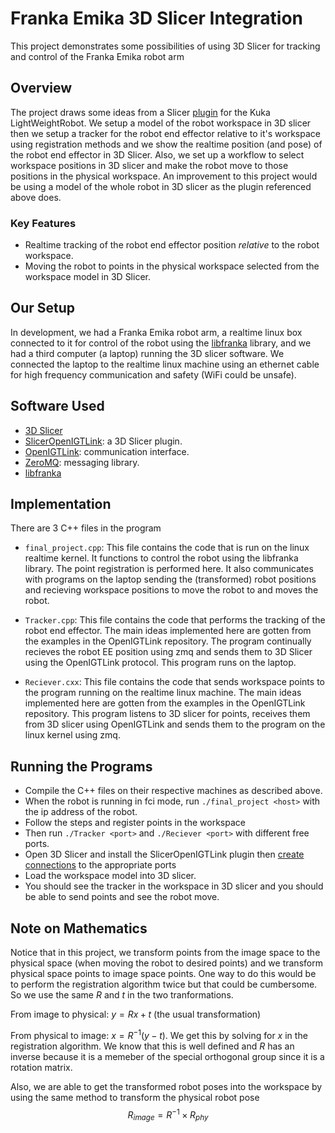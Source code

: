 # Franka Emika 3D Slicer Integration

This project demonstrates some possibilities of using 3D Slicer for tracking and control
of the Franka Emika robot arm

## Overview

The project draws some ideas from a Slicer
[plugin](https://www.slicer.org/wiki/Documentation/Nightly/Extensions/LightWeightRobotIGT)
for the Kuka LightWeightRobot. We setup a model of the robot workspace in 3D slicer then
we setup a tracker for the robot end effector relative to it's workspace using registration
methods and we show the realtime position (and pose) of the robot end effector in 3D Slicer.
Also, we set up a workflow to select workspace positions in 3D slicer and make the robot
move to those positions in the physical workspace.
An improvement to this project would be using a model of the whole robot in 3D slicer as
the plugin referenced above does.

### Key Features

- Realtime tracking of the robot end effector position *relative* to the robot workspace.
- Moving the robot to points in the physical workspace selected from the workspace model in
3D Slicer.

## Our Setup

In development, we had a Franka Emika robot arm, a realtime linux box connected to it for
control of the robot using the [libfranka](https://frankaemika.github.io/docs/overview.html)
library, and we had a third computer (a laptop) running the 3D slicer software. We connected
the laptop to the realtime linux machine using an ethernet cable for high frequency communication
and safety (WiFi could be unsafe).

## Software Used

- [3D Slicer](https://www.slicer.org/)
- [SlicerOpenIGTLink](https://github.com/openigtlink/SlicerOpenIGTLink): a 3D Slicer plugin.
- [OpenIGTLink](https://github.com/openigtlink/OpenIGTLink): communication interface.
- [ZeroMQ](https://zeromq.org/): messaging library.
- [libfranka](https://frankaemika.github.io/docs/overview.html)

## Implementation

There are 3 C++ files in the program

- `final_project.cpp`: This file contains the code that is run on the linux realtime kernel.
    It  functions to control the robot using the libfranka library. The point registration is
    performed here. It also communicates with programs on the laptop sending the (transformed) robot
    positions and recieving workspace positions to move the robot to and moves the robot.

- `Tracker.cpp`: This file contains the code that performs the tracking of the robot end effector.
    The main ideas implemented here are gotten from the examples in the OpenIGTLink repository. The
    program continually recieves the robot EE position using zmq and sends them to 3D Slicer using the
    OpenIGTLink protocol. This program runs on the laptop.

- `Reciever.cxx`: This file contains the code that sends workspace points to the program running on the
    realtime linux machine. The main ideas implemented here are gotten from the examples in the OpenIGTLink
    repository. This program listens to 3D slicer for points, receives them from 3D slicer using OpenIGTLink and
    sends them to the program on the linux kernel using zmq.

## Running the Programs

- Compile the C++ files on their respective machines as described above.
- When the robot is running in fci mode, run `./final_project <host>` with the ip address of the robot.
- Follow the steps and register points in the workspace
- Then run `./Tracker <port>` and `./Reciever <port>` with different free ports.
- Open 3D Slicer and install the SlicerOpenIGTLink plugin then
    [create connections](https://www.slicer.org/wiki/Documentation/Nightly/Extensions/LightWeightRobotIGT)
    to the appropriate ports
- Load the workspace model into 3D slicer.
- You should see the tracker in the workspace in 3D slicer and you should be able to send points and see the
robot move.

## Note on Mathematics

Notice that in this project, we transform points from the image space to the physical space (when moving the
robot to desired points) and we transform physical space points to image space points. One way to do this
would be to perform the registration algorithm twice but that could be cumbersome. So we use the same
$R$ and $t$ in the two tranformations.

From image to physical: $y = Rx + t$ (the usual transformation)

From physical to image: $x = R^{-1}(y-t)$. We get this by solving for $x$ in the registration algorithm.
We know that this is well defined and $R$ has an inverse because it is a memeber of the special orthogonal
group since it is a rotation matrix.

Also, we are able to get the transformed robot poses into the workspace by using the same method to transform
the physical robot pose $$R_{image} = R^{-1} \times R_{phy}$$
